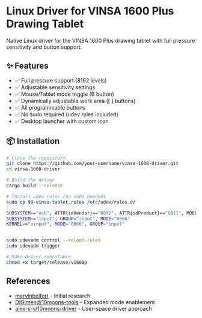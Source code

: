 
# Linux Driver for VINSA 1600 Plus Drawing Tablet

Native Linux driver for the VINSA 1600 Plus drawing tablet with full pressure sensitivity and button support.

## ✨ Features
- ✅ Full pressure support (8192 levels)
- ✅ Adjustable sensitivity settings
- ✅ Mouse/Tablet mode toggle (B button)
- ✅ Dynamically adjustable work area ([ ] buttons)
- ✅ All programmable buttons
- ✅ No sudo required (udev rules included)
- ✅ Desktop launcher with custom icon

## 📦 Installation

```bash
# Clone the repository
git clone https://github.com/your-username/vinsa-1600-driver.git
cd vinsa-1600-driver

# Build the driver
cargo build --release

# Install udev rules (no sudo needed)
sudo cp 99-vinsa-tablet.rules /etc/udev/rules.d/

SUBSYSTEM=="usb", ATTR{idVendor}=="08f2", ATTR{idProduct}=="6811", MODE="0666"
SUBSYSTEM=="input", GROUP="input", MODE="0666"
KERNEL=="uinput", MODE="0666", GROUP="input"


sudo udevadm control --reload-rules
sudo udevadm trigger

# Make driver executable
chmod +x target/release/v1600p
```


## References
- [marvinbelfort](https://github.com/marvinbelfort) - Initial research
- [DIGImend/10moons-tools](https://github.com/DIGImend/10moons-tools) - Expanded mode enablement
- [alex-s-v/10moons-driver](https://github.com/alex-s-v/10moons-driver) - User-space driver approach
